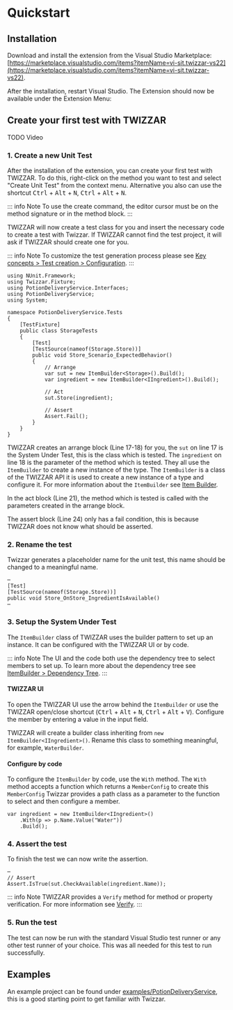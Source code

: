 <script setup lang="ts">
import DocImg from '../components/DocImg.vue'
import VideoPlayer from '../components/VideoPlayer.vue'

import TwizzarExtensionMenu from './images/Twizzar_Extension_Menu.png';

</script>

# Quickstart

## Installation
Download and install the extension from the Visual Studio Marketplace: [https://marketplace.visualstudio.com/items?itemName=vi-sit.twizzar-vs22](https://marketplace.visualstudio.com/items?itemName=vi-sit.twizzar-vs22).

After the installation, restart Visual Studio.
The Extension should now be available under the Extension Menu:

<DocImg :src="TwizzarExtensionMenu" alt="Extensions menu"/>

## Create your first test with TWIZZAR

TODO Video

### 1. Create a new Unit Test

After the installation of the extension, you can create your first test with TWIZZAR. To do this, right-click on the method you want to test and select "Create Unit Test" from the context menu. Alternative you also can use the shortcut <kbd>Ctrl</kbd> + <kbd>Alt</kbd> + <kbd>N</kbd>, <kbd>Ctrl</kbd> + <kbd>Alt</kbd> + <kbd>N</kbd>.

::: info Note
To use the create command, the editor cursor must be on the method signature or in the method block.
:::

<DocImg src="../images/Twizzar_Create_Unit_Test.png" alt="Create Unit Test"/>

TWIZZAR will now create a test class for you and insert the necessary code to create a test with Twizzar. If TWIZZAR cannot find the test project, it will ask if TWIZZAR should create one for you.

::: info Note
To customize the test generation process please see [Key concepts > Test creation > Configuration](key-concepts/test-creation.html#configuration).
:::

```c#:line-numbers
using NUnit.Framework;
using Twizzar.Fixture;
using PotionDeliveryService.Interfaces;
using PotionDeliveryService;
using System;

namespace PotionDeliveryService.Tests
{
    [TestFixture]
    public class StorageTests
    {
        [Test]
        [TestSource(nameof(Storage.Store))]
        public void Store_Scenario_ExpectedBehavior()
        {
            // Arrange
            var sut = new ItemBuilder<Storage>().Build();
            var ingredient = new ItemBuilder<IIngredient>().Build();

            // Act
            sut.Store(ingredient);

            // Assert
            Assert.Fail();
        }
    }
}
```

TWIZZAR creates an arrange block (Line 17-18) for you, the `sut` on line 17 is the System Under Test, this is the class which is tested. The `ingredient` on line 18 is the parameter of the method which is tested. They all use the `ItemBuilder` to create a new instance of the type. The `ItemBuilder` is a class of the TWIZZAR API it is used to create a new instance of a type and configure it. For more information about the `ItemBuilder` see [Item Builder](./key-concepts/item-builder.html).

In the act block (Line 21), the method which is tested is called with the parameters created in the arrange block.

The assert block (Line 24) only has a fail condition, this is because TWIZZAR does not know what should be asserted.

### 2. Rename the test
Twizzar generates a placeholder name for the unit test, this name should be changed to a meaningful name.

```c#:line-numbers=11{4}
⋯
[Test]
[TestSource(nameof(Storage.Store))]
public void Store_OnStore_IngredientIsAvailable()
⋯
```

### 3. Setup the System Under Test
The `ItemBuilder` class of TWIZZAR uses the builder pattern to set up an instance. It can be configured with the TWIZZAR UI or by code. 

::: info Note
The UI and the code both use the dependency tree to select members to set up. To learn more about the dependency tree see [ItemBuilder > Dependency Tree](./key-concepts/item-builder.html#dependency-tree).
:::

#### TWIZZAR UI
To open the TWIZZAR UI use the arrow behind the `ItemBuilder` or use the TWIZZAR open/close shortcut (<kbd>Ctrl</kbd> + <kbd>Alt</kbd> + <kbd>N</kbd>, <kbd>Ctrl</kbd> + <kbd>Alt</kbd> + <kbd>V</kbd>). Configure the member by entering a value in the input field.

<DocImg src="../images/Twizzar_UI.png" alt="Twizzar UI"/>

TWIZZAR will create a builder class inheriting from `new ItemBuilder<IIngredient>()`. Rename this class to something meaningful, for example, `WaterBuilder`.

#### Configure by code
To configure the `ItemBuilder` by code, use the `With` method. The `With` method accepts a function which returns a `MemberConfig` to create this `MemberConfig` Twizzar provides a path class as a parameter to the function to select and then configure a member.
```c#{2}
var ingredient = new ItemBuilder<IIngredient>()
    .With(p => p.Name.Value("Water"))
    .Build();
```

### 4. Assert the test
To finish the test we can now write the assertion.

```c#{3}
⋯
// Assert
Assert.IsTrue(sut.CheckAvailable(ingredient.Name));
```

::: info Note
TWIZZAR provides a `Verify` method for method or property verification. For more information see [Verify](./advanced-functionality/verify.html).
:::

### 5. Run the test

The test can now be run with the standard Visual Studio test runner or any other test runner of your choice. This was all needed for this test to run successfully.

## Examples

An example project can be found under [examples/PotionDeliveryService](https://github.com/Twizzar/Twizzar/tree/main/examples/PotionDeliveryService), this is a good starting point to get familiar with Twizzar.
